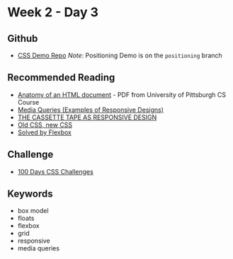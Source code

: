 # Week 2 - Day 3

## Github

* [CSS Demo Repo](https://github.com/seanrreid/CSS/)
    _Note_: Positioning Demo is on the `positioning` branch

## Recommended Reading

* [Anatomy of an HTML document](./anatomy-of-html.pdf) - PDF from University of Pittsburgh CS Course
* [Media Queries (Examples of Responsive Designs)](https://mediaqueri.es/)
* [THE CASSETTE TAPE AS RESPONSIVE DESIGN](https://needmoredesigns.com/early-responsive-design/)
* [Old CSS, new CSS](https://eev.ee/blog/2020/02/01/old-css-new-css/)
* [Solved by Flexbox](https://philipwalton.github.io/solved-by-flexbox/)

## Challenge

* [100 Days CSS Challenges](https://100dayscss.com/)

## Keywords

* box model
* floats
* flexbox
* grid
* responsive
* media queries
